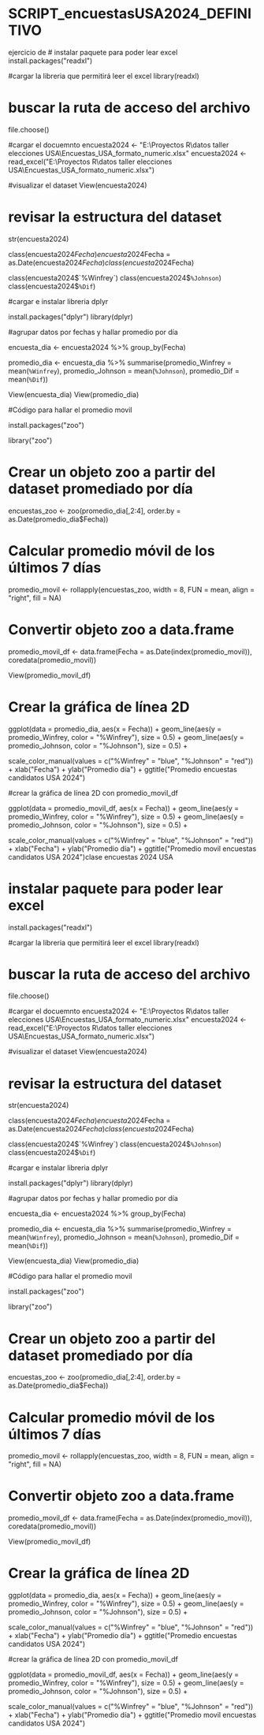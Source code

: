 # SCRIPT_encuestasUSA2024_DEFINITIVO
ejercicio de # instalar paquete para poder lear excel
install.packages("readxl")

#cargar la libreria que permitirá leer el excel 
library(readxl)

# buscar la ruta de acceso del archivo 
file.choose()

#cargar el docuemnto
encuesta2024 <- "E:\\Proyectos R\\datos taller elecciones USA\\Encuestas_USA_formato_numeric.xlsx"
encuesta2024 <- read_excel("E:\\Proyectos R\\datos taller elecciones USA\\Encuestas_USA_formato_numeric.xlsx")

#visualizar el dataset
View(encuesta2024)

# revisar la estructura del dataset
str(encuesta2024)

class(encuesta2024$Fecha)
encuesta2024$Fecha = as.Date(encuesta2024$Fecha)
class(encuesta2024$Fecha)

class(encuesta2024$`%Winfrey`)
class(encuesta2024$`%Johnson`)
class(encuesta2024$`%Dif`)

#cargar e instalar libreria dplyr

install.packages("dplyr")
library(dplyr)

#agrupar datos por fechas y hallar promedio por día

encuesta_dia <- encuesta2024 %>% 
  group_by(Fecha)

promedio_dia <- encuesta_dia %>% 
  summarise(promedio_Winfrey = mean(`%Winfrey`),
            promedio_Johnson = mean(`%Johnson`),
            promedio_Dif = mean(`%Dif`))

View(encuesta_dia)
View(promedio_dia)

#Código para hallar el promedio movil

install.packages("zoo")

library("zoo")

# Crear un objeto zoo a partir del dataset promediado por día
encuestas_zoo <- zoo(promedio_dia[,2:4], order.by = as.Date(promedio_dia$Fecha))

# Calcular promedio móvil de los últimos 7 días
promedio_movil <- rollapply(encuestas_zoo, width = 8, FUN = mean, align = "right", fill = NA)

# Convertir objeto zoo a data.frame
promedio_movil_df <- data.frame(Fecha = as.Date(index(promedio_movil)), coredata(promedio_movil))

View(promedio_movil_df)

# Crear la gráfica de línea 2D

ggplot(data = promedio_dia, aes(x = Fecha)) +
  geom_line(aes(y = promedio_Winfrey, color = "%Winfrey"), size = 0.5) +
  geom_line(aes(y = promedio_Johnson, color = "%Johnson"), size = 0.5) +
  
  scale_color_manual(values = c("%Winfrey" = "blue", "%Johnson" = "red")) +
  xlab("Fecha") +
  ylab("Promedio día") +
  ggtitle("Promedio encuestas candidatos USA 2024")

#crear la gráfica de línea 2D con promedio_movil_df 

ggplot(data = promedio_movil_df, aes(x = Fecha)) +
  geom_line(aes(y = promedio_Winfrey, color = "%Winfrey"), size = 0.5) +
  geom_line(aes(y = promedio_Johnson, color = "%Johnson"), size = 0.5) +
  
  scale_color_manual(values = c("%Winfrey" = "blue", "%Johnson" = "red")) +
  xlab("Fecha") +
  ylab("Promedio día") +
  ggtitle("Promedio movil encuestas candidatos USA 2024")clase encuestas 2024 USA
# instalar paquete para poder lear excel
install.packages("readxl")

#cargar la libreria que permitirá leer el excel 
library(readxl)

# buscar la ruta de acceso del archivo 
file.choose()

#cargar el docuemnto
encuesta2024 <- "E:\\Proyectos R\\datos taller elecciones USA\\Encuestas_USA_formato_numeric.xlsx"
encuesta2024 <- read_excel("E:\\Proyectos R\\datos taller elecciones USA\\Encuestas_USA_formato_numeric.xlsx")

#visualizar el dataset
View(encuesta2024)

# revisar la estructura del dataset
str(encuesta2024)

class(encuesta2024$Fecha)
encuesta2024$Fecha = as.Date(encuesta2024$Fecha)
class(encuesta2024$Fecha)

class(encuesta2024$`%Winfrey`)
class(encuesta2024$`%Johnson`)
class(encuesta2024$`%Dif`)

#cargar e instalar libreria dplyr

install.packages("dplyr")
library(dplyr)

#agrupar datos por fechas y hallar promedio por día

encuesta_dia <- encuesta2024 %>% 
  group_by(Fecha)

promedio_dia <- encuesta_dia %>% 
  summarise(promedio_Winfrey = mean(`%Winfrey`),
            promedio_Johnson = mean(`%Johnson`),
            promedio_Dif = mean(`%Dif`))

View(encuesta_dia)
View(promedio_dia)

#Código para hallar el promedio movil

install.packages("zoo")

library("zoo")

# Crear un objeto zoo a partir del dataset promediado por día
encuestas_zoo <- zoo(promedio_dia[,2:4], order.by = as.Date(promedio_dia$Fecha))

# Calcular promedio móvil de los últimos 7 días
promedio_movil <- rollapply(encuestas_zoo, width = 8, FUN = mean, align = "right", fill = NA)

# Convertir objeto zoo a data.frame
promedio_movil_df <- data.frame(Fecha = as.Date(index(promedio_movil)), coredata(promedio_movil))

View(promedio_movil_df)

# Crear la gráfica de línea 2D

ggplot(data = promedio_dia, aes(x = Fecha)) +
  geom_line(aes(y = promedio_Winfrey, color = "%Winfrey"), size = 0.5) +
  geom_line(aes(y = promedio_Johnson, color = "%Johnson"), size = 0.5) +
  
  scale_color_manual(values = c("%Winfrey" = "blue", "%Johnson" = "red")) +
  xlab("Fecha") +
  ylab("Promedio día") +
  ggtitle("Promedio encuestas candidatos USA 2024")

#crear la gráfica de línea 2D con promedio_movil_df 

ggplot(data = promedio_movil_df, aes(x = Fecha)) +
  geom_line(aes(y = promedio_Winfrey, color = "%Winfrey"), size = 0.5) +
  geom_line(aes(y = promedio_Johnson, color = "%Johnson"), size = 0.5) +
  
  scale_color_manual(values = c("%Winfrey" = "blue", "%Johnson" = "red")) +
  xlab("Fecha") +
  ylab("Promedio día") +
  ggtitle("Promedio movil encuestas candidatos USA 2024")
